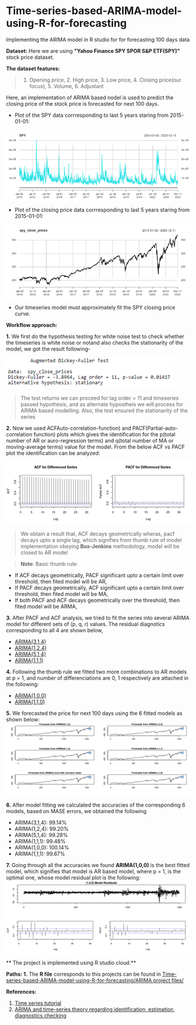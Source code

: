 # Time-series-based-ARIMA-model-using-R-for-forecasting
Implementing the ARIMA model in R studio for for forecasting 100 days data

**Dataset:** Here we are using **"Yahoo Finance SPY SPOR S&P ETF(SPY)"** stock price dataset.

**The dataset features:**
>1. Opening price, 2. High price, 3. Low price, 4. Closing price(our focus), 5. Volume, 6. Adjustant

Here, an implementation of ARIMA based nodel is used to predict the closing price of the stock price is forecasted for next 100 days.

* Plot of the SPY data corrresponding to last 5 years staring from 2015-01-01:

![SPY plot.png](https://github.com/sayan0506/Time-series-based-ARIMA-model-using-R-for-forecasting/blob/main/Images%20and%20Plots/SPY%20plot.png)

* Plot of the closing price data corrresponding to last 5 years staring from 2015-01-01:

![SPY close prices plot.png](https://github.com/sayan0506/Time-series-based-ARIMA-model-using-R-for-forecasting/blob/main/Images%20and%20Plots/SPY%20close%20prices%20plot.png)

* Our timeseries model must approximately fit the SPY closing price curve.

**Workflow approach:**

**1.** We first do the hypothesis testing for white noise test to check whether the timeseries is white noise or notand also checks the stationarity of the model, we got the result following-

![ADF test.PNG](https://github.com/sayan0506/Time-series-based-ARIMA-model-using-R-for-forecasting/blob/main/Images%20and%20Plots/ADF%20test.PNG)

>The test returns we can proceed for lag order = 11 and timeseries passed hypothesis, and as alternate hypostheis we will process for ARIMA based modelling.
> Also, the test ensured the stationarity of the series

**2.** Now we used ACFAuto-correlation-function) and PACF(Partial-auto-correlation function) plots which gives the identification for the p(total number of AR or auro-regression terms) and q(total number of MA or moving-average terms) value for the model. From the below ACF vs PACF plot the identification can be analyzed:

![ACF and PACF plot analysis.png](https://github.com/sayan0506/Time-series-based-ARIMA-model-using-R-for-forecasting/blob/main/Images%20and%20Plots/ACF%20and%20PACF%20plot%20analysis.png)

> We obtain a result that, ACF decays geometrically wheras, pacf decays upto a single lag, which signifies from thumb rule of model implementation obeying **Box-Jenkins** methodology, model will be closed to AR model

>**Note**: Basic thumb rule:

* If ACF decays geometrically, PACF significant upto a certain limit over threshold, then fited model will be AR,
* If PACF decays geometrically, ACF significant upto a certain limit over threshold, then fited model will be MA,
* If both PACF and ACF decays geometrically over the threshold, then fited model will be ARMA,

**3.** After PACF and ACF analysis, we tried to fit the series into several ARIMA model for different sets of (p, q, r) values. The residual diagnotics corresponding to all 4 are shown below,

* [ARIMA(3,1,4)](https://github.com/sayan0506/Time-series-based-ARIMA-model-using-R-for-forecasting/blob/main/Images%20and%20Plots/Residual%20diagnostics%20of%20fitA.png)
* [ARIMA(1,2,4)](https://github.com/sayan0506/Time-series-based-ARIMA-model-using-R-for-forecasting/blob/main/Images%20and%20Plots/Residual%20diagnostics%20of%20fit%20B.png)
* [ARIMA(5,1,4)](https://github.com/sayan0506/Time-series-based-ARIMA-model-using-R-for-forecasting/blob/main/Images%20and%20Plots/Residual%20diagnostics%20of%20fit%20C.png)
* [ARIMA(1,1,1)](https://github.com/sayan0506/Time-series-based-ARIMA-model-using-R-for-forecasting/blob/main/Images%20and%20Plots/Rplot01Residual%20dignostics%20of%20fit%20D.png)

**4.** Following the thumb rule we fitted two more combinations to AR models at p = 1, and number of differenciations are 0, 1 respectively are attached in the following:

* [ARIMA(1,0,0)](https://github.com/sayan0506/Time-series-based-ARIMA-model-using-R-for-forecasting/blob/main/Images%20and%20Plots/fit%20E.png)
* [ARIMA(1,1,0)](https://github.com/sayan0506/Time-series-based-ARIMA-model-using-R-for-forecasting/blob/main/Images%20and%20Plots/Fit%20F.png)

**5.** We forecasted the price for next 100 days using the 6 fitted models as shown below:
![forecast.png](https://github.com/sayan0506/Time-series-based-ARIMA-model-using-R-for-forecasting/blob/main/Images%20and%20Plots/forecast.png)

**6.** After model fitting we calculated the accuracies of the corresponding 6 models, based on MASE errors, we obtained the following
* ARIMA(3,1,4): 99.14%
* ARIMA(1,2,4): 99.20%
* ARIMA(5,1,4): 99.28%
* ARIMA(1,1,1): 99.48%
* ARIMA(1,0,0): 100.14%
* ARIMA(1,1,1): 99.67%

**7.** Going through all the accuracies we found **ARIMA(1,0,0)** is the best fitted model, which signifies that model is AR based model, where p = 1, is the optimal one, whose model residual plot is the following:
![Fit F.png](https://github.com/sayan0506/Time-series-based-ARIMA-model-using-R-for-forecasting/blob/main/Images%20and%20Plots/Fit%20F.png)

** The project is implemented using R studio cloud.**

**Paths:**
**1.** The **R file** corresponds to this projects can be found in [Time-series-based-ARIMA-model-using-R-for-forecasting/ARIMA project files/](https://github.com/sayan0506/Time-series-based-ARIMA-model-using-R-for-forecasting/blob/main/ARIMA%20project%20files/ARIMA%20based%20time-series.R)

**References:**

1. [Time series tutorial](youtube.com/watch?v=4xMCOGO-SMs&list=PLUgZaFoyJafhfcggaNzmZt_OdJq32-iFW)
2. [ARIMA and time-series theory regarding identification, estimation, diagnostics checking](https://online.stat.psu.edu/stat510/lesson/3/3.3)



